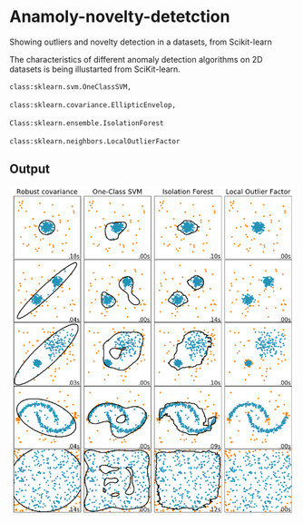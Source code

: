 # Anamoly-novelty-detetction
 Showing outliers and novelty detection in a datasets, from Scikit-learn
 
The characteristics of different anomaly detection algorithms on 2D datasets is being illustarted from SciKit-learn.

```
class:sklearn.svm.OneClassSVM, 

class:sklearn.covariance.EllipticEnvelop, 

Class:sklearn.ensemble.IsolationForest

class:sklearn.neighbors.LocalOutlierFactor
```


## Output

![Image of objects](https://github.com/ashar367/novelty-detetction/blob/master/outliers.png)
